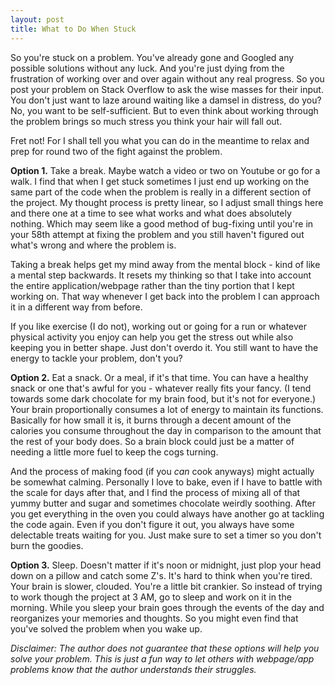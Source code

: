 ```yaml
---
layout: post
title: What to Do When Stuck
---
```

So you're stuck on a problem. You've already gone and Googled any possible solutions without any luck. And you're just dying from the frustration of working over and over again without any real progress. So you post your problem on Stack Overflow to ask the wise masses for their input. You don't just want to laze around waiting like a damsel in distress, do you? No, you want to be self-sufficient. But to even think about working through the problem brings so much stress you think your hair will fall out.

Fret not! For I shall tell you what you can do in the meantime to relax and prep for round two of the fight against the problem.

**Option 1.** Take a break. Maybe watch a video or two on Youtube or go for a walk. I find that when I get stuck sometimes I just end up working on the same part of the code when the problem is really in a different section of the project. My thought process is pretty linear, so I adjust small things here and there one at a time to see what works and what does absolutely nothing. Which may seem like a good method of bug-fixing until you're in your 58th attempt at fixing the problem and you still haven't figured out what's wrong and where the problem is.

Taking a break helps get my mind away from the mental block - kind of like a mental step backwards. It resets my thinking so that I take into account the entire application/webpage rather than the tiny portion that I kept working on. That way whenever I get back into the problem I can approach it in a different way from before.

If you like exercise (I do not), working out or going for a run or whatever physical activity you enjoy can help you get the stress out while also keeping you in better shape. Just don't overdo it. You still want to have the energy to tackle your problem, don't you?

**Option 2.** Eat a snack. Or a meal, if it's that time. You can have a healthy snack or one that's awful for you - whatever really fits your fancy. (I tend towards some dark chocolate for my brain food, but it's not for everyone.) Your brain proportionally consumes a lot of energy to maintain its functions. Basically for how small it is, it burns through a decent amount of the calories you consume throughout the day in comparison to the amount that the rest of your body does. So a brain block could just be a matter of needing a little more fuel to keep the cogs turning.

And the process of making food (if you *can* cook anyways) might actually be somewhat calming. Personally I love to bake, even if I have to battle with the scale for days after that, and I find the process of mixing all of that yummy butter and sugar and sometimes chocolate weirdly soothing. After you get everything in the oven you could always have another go at tackling the code again. Even if you don't figure it out, you always have some delectable treats waiting for you. Just make sure to set a timer so you don't burn the goodies. 

**Option 3.** Sleep. Doesn't matter if it's noon or midnight, just plop your head down on a pillow and catch some Z's. It's hard to think when you're tired. Your brain is slower, clouded. You're a little bit crankier. So instead of trying to work though the project at 3 AM, go to sleep and work on it in the morning. While you sleep your brain goes through the events of the day and reorganizes your memories and thoughts. So you might even find that you've solved the problem when you wake up.

*Disclaimer: The author does not guarantee that these options will help you solve your problem. This is just a fun way to let others with webpage/app problems know that the author understands their struggles.*
